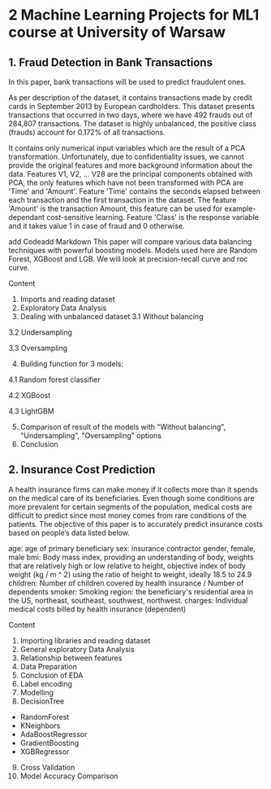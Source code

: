 # 2 Machine Learning Projects for ML1 course at University of Warsaw

## 1. Fraud Detection in Bank Transactions


In this paper, bank transactions will be used to predict fraudulent ones.

As per description of the dataset, it contains transactions made by credit cards in September 2013 by European cardholders. This dataset presents transactions that occurred in two days, where we have 492 frauds out of 284,807 transactions. The dataset is highly unbalanced, the positive class (frauds) account for 0.172% of all transactions.

It contains only numerical input variables which are the result of a PCA transformation. Unfortunately, due to confidentiality issues, we cannot provide the original features and more background information about the data. Features V1, V2, … V28 are the principal components obtained with PCA, the only features which have not been transformed with PCA are 'Time' and 'Amount'. Feature 'Time' contains the seconds elapsed between each transaction and the first transaction in the dataset. The feature 'Amount' is the transaction Amount, this feature can be used for example-dependant cost-sensitive learning. Feature 'Class' is the response variable and it takes value 1 in case of fraud and 0 otherwise.

add Codeadd Markdown
This paper will compare various data balancing techniques with powerful boosting models. Models used here are Random Forest, XGBoost and LGB. We will look at precision-recall curve and roc curve.


Content
1. Imports and reading dataset
2. Exploratory Data Analysis
3. Dealing with unbalanced dataset
  3.1 Without balancing

  3.2 Undersampling

  3.3 Oversampling

4. Building function for 3 models:

  4.1 Random forest classifier

  4.2 XGBoost

  4.3 LightGBM

5. Comparison of result of the models with "Without balancing", "Undersampling", "Oversampling" options
6. Conclusion





## 2. Insurance Cost Prediction

A health insurance firms can make money if it collects more than it spends on the medical care of its beneficiaries. Even though some conditions are more prevalent for certain segments of the population, medical costs are difficult to predict since most money comes from rare conditions of the patients. The objective of this paper is to accurately predict insurance costs based on people’s data listed below.

age: age of primary beneficiary
sex: insurance contractor gender, female, male
bmi: Body mass index, providing an understanding of body, weights that are relatively high or low relative to height, objective index of body weight (kg / m ^ 2) using the ratio of height to weight, ideally 18.5 to 24.9
children: Number of children covered by health insurance / Number of dependents
smoker: Smoking
region: the beneficiary's residential area in the US, northeast, southeast, southwest, northwest.
charges: Individual medical costs billed by health insurance (dependent)

Content
1. Importing libraries and reading dataset
2. General exploratory Data Analysis
3. Relationship between features
4. Data Preparation
5. Conclusion of EDA
6. Label encoding
7. Modelling
8. DecisionTree
  - RandomForest
  - KNeighbors
  - AdaBoostRegressor
  - GradientBoosting
  - XGBRegressor
9. Cross Validation
10. Model Accuracy Comparison
